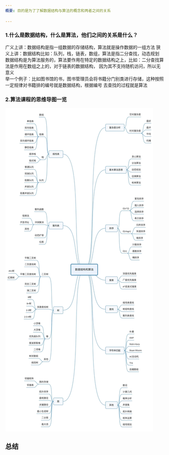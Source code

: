 ```yaml
---
概要: 目的是为了了解数据结构与算法的概念和两者之间的关系

---
```



### 1.什么是数据结构，什么是算法，他们之间的关系是什么？
广义上讲：数据结构是指一组数据的存储结构，算法就是操作数据的一组方法
狭义上讲：数据结构比如：队列，栈，链表，数组，算法是指二分查找，动态规划
数据结构是为算法服务的，算法要作用在特定的数据结构之上，比如：二分查找算法是作用在数组之上的，对于链表的数据结构，
因为其不支持随机访问，所以无意义   
举一个例子：比如图书馆的书，图书管理员会将书籍分门别类进行存储，这种按照一定规律对书籍排的编号就是数据结构，根据编号
去查找的过程就是算法

### 2.算法课程的思维导图一览
![img.png](算法课程的思维导图一览.png)

## 总结


